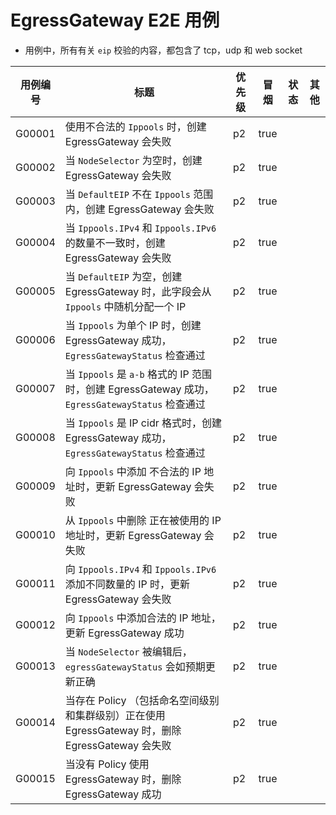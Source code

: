 <!--
# E2E Cases for EgressGateway
- all case about check the `eip` will include tcp, udp and web socket

| Case ID | Title                                                                                                                                         | Priority  | Smoke | Status | Other |
|---------|-----------------------------------------------------------------------------------------------------------------------------------------------|-----------|-------|--------|-------|
| G00001  | Creating an EgressGateway fails when using invalid `Ippools`                                                                                  | p2        | true  |        |       |
| G00002  | Creation of EgressGateway fails when `NodeSelector` is empty                                                                                  | p2        | true  |        |       |
| G00003  | Creation of EgressGateway fails when `DefaultEIP` is not in scope of `Ippools`                                                                | p2        | true  |        |       |
| G00004  | Creation of EgressGateway fails when the number of `Ippools.IPv4` and `Ippools.IPv6` does not match                                           | p2        | true  |        |       |
| G00005  | When `DefaultEIP` is empty, when creating EgressGateway, this field will randomly assign an IP from `Ippools`                                 | p2        | true  |        |       |
| G00006  | When `Ippools` is a single IP, the EgressGateway is successfully created and the `EgressGatewayStatus` check is passed                        | p2        | true  |        |       |
| G00007  | When `Ippools` is an IP range in `a-b` format, the EgressGateway is successfully created and the `EgressGatewayStatus` check passes           | p2        | true  |        |       |
| G00008  | When `Ippools` is in IP cidr format, EgressGateway is successfully created and `EgressGatewayStatus` check is passed                          | p2        | true  |        |       |
| G00009  | Updating EgressGateway fails when adding invalid IP addresses to `Ippools`                                                                    | p2        | true  |        |       |
| G00010  | Updating EgressGateway fails when removing IP addresses in use from `Ippools`                                                                 | p2        | true  |        |       |
| G00011  | Updating EgressGateway fails when adding different number of IPs to `Ippools.IPv4` and `Ippools.IPv6`                                         | p2        | true  |        |       |
| G00012  | Add legal IP address to `Ippools`, update EgressGateway successfully                                                                          | p2        | true  |        |       |
| G00013  | When `NodeSelector` is edited, `egressGatewayStatus` updates correctly as expected                                                            | p2        | true  |        |       |
| G00014  | Deleting an EgressGateway fails when there is a Policy (both at the namespace level and at the cluster level) that is using the EgressGateway | p2        | true  |        |       |
| G00015  | When EgressGateway is not used by Policy, the EgressGateway is deleted successfully                                                           | p2        | true  |        |       |
-->

# EgressGateway E2E 用例
- 用例中，所有有关 `eip` 校验的内容，都包含了 tcp，udp 和 web socket

| 用例编号   | 标题                                                                            | 优先级   | 冒烟   | 状态   | 其他  |
|--------|-------------------------------------------------------------------------------|-------|------|------|-----|
| G00001 | 使用不合法的 `Ippools` 时，创建 EgressGateway 会失败                                       | p2    | true |      |     |
| G00002 | 当 `NodeSelector` 为空时，创建 EgressGateway 会失败                                     | p2    | true |      |     |
| G00003 | 当 `DefaultEIP` 不在 `Ippools` 范围内，创建 EgressGateway 会失败                          | p2    | true |      |     |
| G00004 | 当 `Ippools.IPv4` 和 `Ippools.IPv6` 的数量不一致时，创建 EgressGateway 会失败                | p2    | true |      |     |
| G00005 | 当 `DefaultEIP` 为空，创建 EgressGateway 时，此字段会从 `Ippools` 中随机分配一个 IP               | p2    | true |      |     |
| G00006 | 当 `Ippools` 为单个 IP 时，创建 EgressGateway 成功，`EgressGatewayStatus` 检查通过           | p2    | true |      |     |
| G00007 | 当 `Ippools` 是 `a-b` 格式的 IP 范围时，创建 EgressGateway 成功，`EgressGatewayStatus` 检查通过 | p2    | true |      |     |
| G00008 | 当 `Ippools` 是 IP cidr 格式时，创建 EgressGateway 成功，`EgressGatewayStatus` 检查通过      | p2    | true |      |     |
| G00009 | 向 `Ippools` 中添加 不合法的 IP 地址时，更新 EgressGateway 会失败                              | p2    | true |      |     |
| G00010 | 从 `Ippools` 中删除 正在被使用的 IP 地址时，更新 EgressGateway 会失败                            | p2    | true |      |     |
| G00011 | 向 `Ippools.IPv4` 和 `Ippools.IPv6` 添加不同数量的 IP 时，更新 EgressGateway 会失败           | p2    | true |      |     |
| G00012 | 向 `Ippools` 中添加合法的 IP 地址，更新 EgressGateway 成功                                  | p2    | true |      |     |
| G00013 | 当 `NodeSelector` 被编辑后，`egressGatewayStatus` 会如预期更新正确                          | p2    | true |      |     |
| G00014 | 当存在 Policy （包括命名空间级别和集群级别）正在使用 EgressGateway 时，删除 EgressGateway 会失败           | p2    | true |      |     |
| G00015 | 当没有 Policy 使用 EgressGateway 时，删除 EgressGateway 成功                             | p2    | true |      |     |
